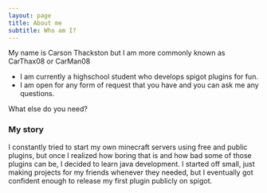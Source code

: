 ```yaml
---
layout: page
title: About me
subtitle: Who am I?
---
```


My name is Carson Thackston but I am more commonly known as CarThax08 or CarMan08

- I am currently a highschool student who develops spigot plugins for fun.
- I am open for any form of request that you have and you can ask me any questions.

What else do you need?

### My story
I constantly tried to start my own minecraft servers using free and public plugins, but once I realized how boring that is and how bad some of those plugins can be, I decided to learn java development. I started off small, just making projects for my friends whenever they needed, but I eventually got confident enough to release my first plugin publicly on spigot.
